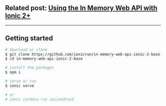 ## Related post: [Using the In Memory Web API with Ionic 2+](https://www.ionicrun.com/using-the-in-memory-web-api-with-ionic-2/)

---

## Getting started

```bash
# download or clone
$ git clone https://github.com/ionicrun/in-memory-web-api-ionic-2-base.git
$ cd in-memory-web-api-ionic-2-base

# install the packages
$ npm i

# serve or run
$ ionic serve

# or
# ionic cordova run ios/android

```